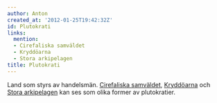 ```yaml
---
author: Anton
created_at: '2012-01-25T19:42:32Z'
id: Plutokrati
links:
  mention:
  - Cirefaliska samväldet
  - Kryddöarna
  - Stora arkipelagen
title: Plutokrati
---
```


Land som styrs av handelsmän. [Cirefaliska samväldet], [Kryddöarna] och [Stora arkipelagen] kan ses
som olika former av plutokratier.

  [Cirefaliska samväldet]: Cirefaliska_samväldet
  [Kryddöarna]: Kryddöarna
  [Stora arkipelagen]: Stora_arkipelagen
